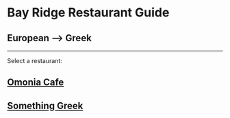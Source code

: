 # Bay Ridge Restaurant Guide
## European --> Greek
---
Select a restaurant:
## [Omonia Cafe](https://omoniacafe.com/bayridge/)

## [Something Greek](https://menupages.com/somethingreek/7616-3rd-ave-brooklyn)